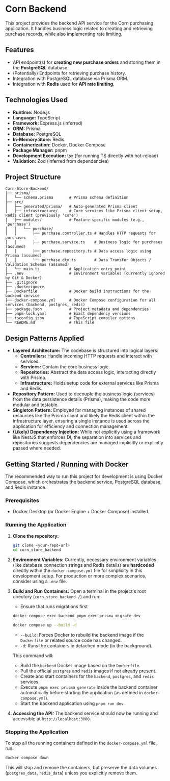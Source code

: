 # Corn Backend

This project provides the backend API service for the Corn purchasing application. It handles business logic related to creating and retrieving purchase records, while also implementing rate limiting.

## Features

- API endpoint(s) for **creating new purchase orders** and storing them in the **PostgreSQL** database.
- (Potentially) Endpoints for retrieving purchase history.
- Integration with PostgreSQL database via Prisma ORM.
- Integration with **Redis** used for **API rate limiting**.

## Technologies Used

- **Runtime:** Node.js
- **Language:** TypeScript
- **Framework:** Express.js (inferred)
- **ORM:** Prisma
- **Database:** PostgreSQL
- **In-Memory Store:** Redis
- **Containerization:** Docker, Docker Compose
- **Package Manager:** pnpm
- **Development Execution:** tsx (for running TS directly with hot-reload)
- **Validation:** Zod (inferred from dependencies)

## Project Structure

```
Corn-Store-Backend/
├── prisma/
│   └── schema.prisma       # Prisma schema definition
├── src/
│   ├── generated/prisma/   # Auto-generated Prisma client
│   ├── infrastructure/     # Core services like Prisma client setup, Redis client (previously 'core')
│   ├── modules/            # Feature-specific modules (e.g., 'purchase')
│   │   └── purchase/
│   │       ├── purchase.controller.ts # Handles HTTP requests for purchases
│   │       ├── purchase.service.ts    # Business logic for purchases (assumed)
│   │       ├── purchase.repository.ts # Data access logic using Prisma (assumed)
│   │       └── purchase.dto.ts        # Data Transfer Objects / Validation Schemas (assumed)
│   └── main.ts             # Application entry point
├── .env                    # Environment variables (currently ignored by Git & Docker)
├── .gitignore
├── .dockerignore
├── Dockerfile              # Docker build instructions for the backend service
├── docker-compose.yml      # Docker Compose configuration for all services (backend, postgres, redis)
├── package.json            # Project metadata and dependencies
├── pnpm-lock.yaml          # Exact dependency versions
├── tsconfig.json           # TypeScript compiler options
└── README.md               # This file
```

## Design Patterns Applied

- **Layered Architecture:** The codebase is structured into logical layers:
  - **Controllers:** Handle incoming HTTP requests and interact with services.
  - **Services:** Contain the core business logic.
  - **Repositories:** Abstract the data access logic, interacting directly with Prisma.
  - **Infrastructure:** Holds setup code for external services like Prisma and Redis.
- **Repository Pattern:** Used to decouple the business logic (services) from the data persistence details (Prisma), making the code more modular and testable.
- **Singleton Pattern:** Employed for managing instances of shared resources like the Prisma client and likely the Redis client within the infrastructure layer, ensuring a single instance is used across the application for efficiency and connection management.
- **(Likely) Dependency Injection:** While not explicitly using a framework like NestJS that enforces DI, the separation into services and repositories suggests dependencies are managed implicitly or explicitly passed where needed.

## Getting Started / Running with Docker

The recommended way to run this project for development is using Docker Compose, which orchestrates the backend service, PostgreSQL database, and Redis instance.

### Prerequisites

- Docker Desktop (or Docker Engine + Docker Compose) installed.

### Running the Application

1.  **Clone the repository:**

    ```bash
    git clone <your-repo-url>
    cd corn_store_backend 
    ```

2.  **Environment Variables:** Currently, necessary environment variables (like database connection strings and Redis details) are **hardcoded** directly within the `docker-compose.yml` file for simplicity in this development setup. For production or more complex scenarios, consider using a `.env` file.

3.  **Build and Run Containers:** Open a terminal in the project's root directory (`corn_store_backend /`) and run:

    - Ensure that runs migrations first 
    ```bash
    docker-compose exec backend pnpm exec prisma migrate dev
    ```

    ```bash
    docker compose up --build -d
    ``` 

    - `--build`: Forces Docker to rebuild the backend image if the `Dockerfile` or related source code has changed.
    - `-d`: Runs the containers in detached mode (in the background).

    This command will:

    - Build the `backend` Docker image based on the `Dockerfile`.
    - Pull the official `postgres` and `redis` images if not already present.
    - Create and start containers for the `backend`, `postgres`, and `redis` services.
    - Execute `pnpm exec prisma generate` inside the backend container automatically before starting the application (as defined in `docker-compose.yml`).
    - Start the backend application using `pnpm run dev`.

4.  **Accessing the API:** The backend service should now be running and accessible at `http://localhost:3000`.

### Stopping the Application

To stop all the running containers defined in the `docker-compose.yml` file, run:

```bash
docker compose down
```

This will stop and remove the containers, but preserve the data volumes (`postgres_data`, `redis_data`) unless you explicitly remove them.
